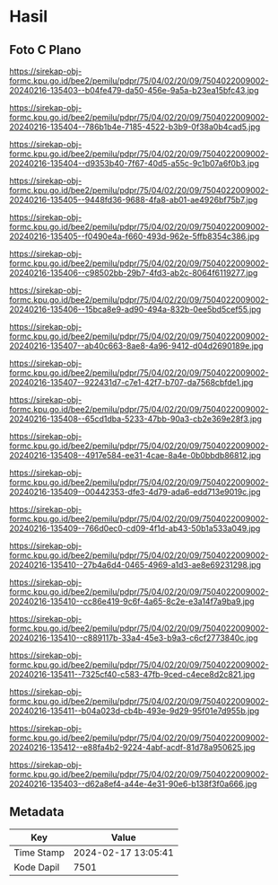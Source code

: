 # Hasil

## Foto C Plano

https://sirekap-obj-formc.kpu.go.id/bee2/pemilu/pdpr/75/04/02/20/09/7504022009002-20240216-135403--b04fe479-da50-456e-9a5a-b23ea15bfc43.jpg

https://sirekap-obj-formc.kpu.go.id/bee2/pemilu/pdpr/75/04/02/20/09/7504022009002-20240216-135404--786b1b4e-7185-4522-b3b9-0f38a0b4cad5.jpg

https://sirekap-obj-formc.kpu.go.id/bee2/pemilu/pdpr/75/04/02/20/09/7504022009002-20240216-135404--d9353b40-7f67-40d5-a55c-9c1b07a6f0b3.jpg

https://sirekap-obj-formc.kpu.go.id/bee2/pemilu/pdpr/75/04/02/20/09/7504022009002-20240216-135405--9448fd36-9688-4fa8-ab01-ae4926bf75b7.jpg

https://sirekap-obj-formc.kpu.go.id/bee2/pemilu/pdpr/75/04/02/20/09/7504022009002-20240216-135405--f0490e4a-f660-493d-962e-5ffb8354c386.jpg

https://sirekap-obj-formc.kpu.go.id/bee2/pemilu/pdpr/75/04/02/20/09/7504022009002-20240216-135406--c98502bb-29b7-4fd3-ab2c-8064f6119277.jpg

https://sirekap-obj-formc.kpu.go.id/bee2/pemilu/pdpr/75/04/02/20/09/7504022009002-20240216-135406--15bca8e9-ad90-494a-832b-0ee5bd5cef55.jpg

https://sirekap-obj-formc.kpu.go.id/bee2/pemilu/pdpr/75/04/02/20/09/7504022009002-20240216-135407--ab40c663-8ae8-4a96-9412-d04d2690189e.jpg

https://sirekap-obj-formc.kpu.go.id/bee2/pemilu/pdpr/75/04/02/20/09/7504022009002-20240216-135407--922431d7-c7e1-42f7-b707-da7568cbfde1.jpg

https://sirekap-obj-formc.kpu.go.id/bee2/pemilu/pdpr/75/04/02/20/09/7504022009002-20240216-135408--65cd1dba-5233-47bb-90a3-cb2e369e28f3.jpg

https://sirekap-obj-formc.kpu.go.id/bee2/pemilu/pdpr/75/04/02/20/09/7504022009002-20240216-135408--4917e584-ee31-4cae-8a4e-0b0bbdb86812.jpg

https://sirekap-obj-formc.kpu.go.id/bee2/pemilu/pdpr/75/04/02/20/09/7504022009002-20240216-135409--00442353-dfe3-4d79-ada6-edd713e9019c.jpg

https://sirekap-obj-formc.kpu.go.id/bee2/pemilu/pdpr/75/04/02/20/09/7504022009002-20240216-135409--766d0ec0-cd09-4f1d-ab43-50b1a533a049.jpg

https://sirekap-obj-formc.kpu.go.id/bee2/pemilu/pdpr/75/04/02/20/09/7504022009002-20240216-135410--27b4a6d4-0465-4969-a1d3-ae8e69231298.jpg

https://sirekap-obj-formc.kpu.go.id/bee2/pemilu/pdpr/75/04/02/20/09/7504022009002-20240216-135410--cc86e419-9c6f-4a65-8c2e-e3a14f7a9ba9.jpg

https://sirekap-obj-formc.kpu.go.id/bee2/pemilu/pdpr/75/04/02/20/09/7504022009002-20240216-135410--c889117b-33a4-45e3-b9a3-c6cf2773840c.jpg

https://sirekap-obj-formc.kpu.go.id/bee2/pemilu/pdpr/75/04/02/20/09/7504022009002-20240216-135411--7325cf40-c583-47fb-9ced-c4ece8d2c821.jpg

https://sirekap-obj-formc.kpu.go.id/bee2/pemilu/pdpr/75/04/02/20/09/7504022009002-20240216-135411--b04a023d-cb4b-493e-9d29-95f01e7d955b.jpg

https://sirekap-obj-formc.kpu.go.id/bee2/pemilu/pdpr/75/04/02/20/09/7504022009002-20240216-135412--e88fa4b2-9224-4abf-acdf-81d78a950625.jpg

https://sirekap-obj-formc.kpu.go.id/bee2/pemilu/pdpr/75/04/02/20/09/7504022009002-20240216-135403--d62a8ef4-a44e-4e31-90e6-b138f3f0a666.jpg


## Metadata

| Key        | Value               |
| ---------- | ------------------- |
| Time Stamp | 2024-02-17 13:05:41 |
| Kode Dapil | 7501                |



